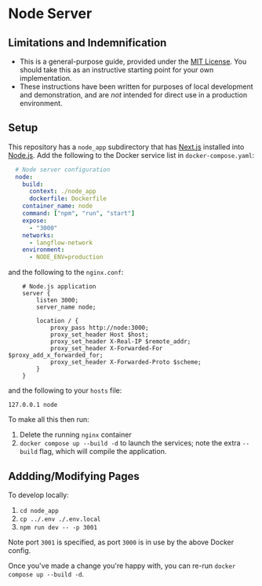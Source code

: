 # Node Server

## Limitations and Indemnification

* This is a general-purpose guide, provided under the [MIT License](LICENSE.md). You 
should take this as an instructive starting point for your own implementation.
* These instructions have been written for purposes of local development and demonstration, 
and are *not* intended for direct use in a production environment. 


## Setup

This repository has a `node_app` subdirectory that has [Next.js](https://nextjs.org) installed into [Node.js](https://nodejs.org).
Add the following to the Docker service list in `docker-compose.yaml`:

```yaml
  # Node server configuration
  node:
    build:
      context: ./node_app
      dockerfile: Dockerfile
    container_name: node
    command: ["npm", "run", "start"]
    expose:
      - "3000"
    networks:
      - langflow-network
    environment:
      - NODE_ENV=production
```

and the following to the `nginx.conf`:

```
    # Node.js application
    server {
        listen 3000;
        server_name node;

        location / {
            proxy_pass http://node:3000;
            proxy_set_header Host $host;
            proxy_set_header X-Real-IP $remote_addr;
            proxy_set_header X-Forwarded-For $proxy_add_x_forwarded_for;
            proxy_set_header X-Forwarded-Proto $scheme;
        }
    }
```

and the following to your `hosts` file:

```
127.0.0.1 node
```

To make all this then run:

1. Delete the running `nginx` container 
2. `docker compose up --build -d` to launch the services; note the extra `--build` flag, which will compile the application.

## Addding/Modifying Pages

To develop locally:

1.  `cd node_app` 
2. `cp ../.env ./.env.local`
3. `npm run dev -- -p 3001` 

Note port `3001` is specified, as port `3000` is in use by the above Docker config.

Once you've made a change you're happy with, you can re-run `docker compose up --build -d`.
